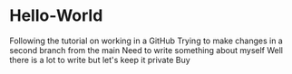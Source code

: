 # Hello-World
Following the tutorial on working in a GitHub
Trying to make changes in a second branch from the main 
Need to write something about myself
Well there is a lot to write but let's keep it private
Buy
